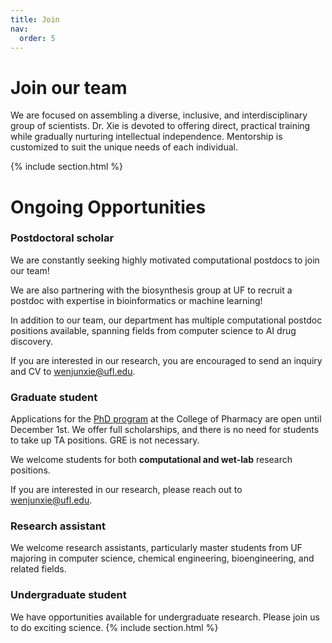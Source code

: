 ```yaml
---
title: Join
nav:
  order: 5
---
```


# <i class="fas fa-hands-helping"></i>Join our team

We are focused on assembling a diverse, inclusive, and interdisciplinary group of scientists. Dr. Xie is devoted to offering direct, practical training while gradually nurturing intellectual independence. Mentorship is customized to suit the unique needs of each individual.

{% include section.html %}


# Ongoing Opportunities


### Postdoctoral scholar
We are constantly seeking highly motivated computational postdocs to join our team!

We are also partnering with the biosynthesis group at UF to recruit a postdoc with expertise in bioinformatics or machine learning!

In addition to our team, our department has multiple computational postdoc positions available, spanning fields from computer science to AI drug discovery.

If you are interested in our research, you are encouraged to send an inquiry and CV to [wenjunxie@ufl.edu](mailto:wenjunxie@ufl.edu).

### Graduate student
Applications for the [PhD program](https://graduateeducation.pharmacy.ufl.edu/prospective-students/application-process/) at the College of Pharmacy are open until December 1st. We offer full scholarships, and there is no need for students to take up TA positions. GRE is not necessary.

We welcome students for both **computational and wet-lab** research positions.

If you are interested in our research, please reach out to [wenjunxie@ufl.edu](mailto:wenjunxie@ufl.edu).

### Research assistant
We welcome research assistants, particularly master students from UF majoring in computer science, chemical engineering, bioengineering, and related fields.

### Undergraduate student
We have opportunities available for undergraduate research. Please join us to do exciting science.
{% include section.html %}

